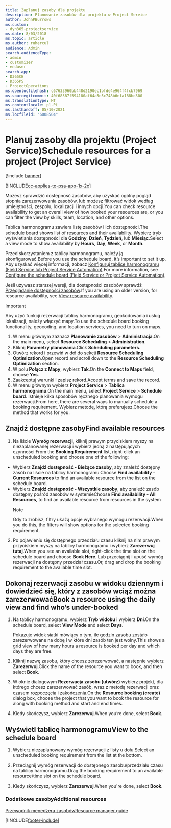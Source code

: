 ```yaml
---
title: Zaplanuj zasoby dla projektu
description: Planowanie zasobów dla projektu w Project Service
author: JohnPBurrows
ms.custom:
- dyn365-projectservice
ms.date: 8/03/2018
ms.topic: article
ms.author: ruhercul
audience: Admin
search.audienceType:
- admin
- customizer
- enduser
search.app:
- D365CE
- D365PS
- ProjectOperations
ms.openlocfilehash: c67633960bb448d2190ec1bfde4e964f4fcb7969
ms.sourcegitcommit: 40f68387f594180af64a5e5c748b6efa188bd300
ms.translationtype: HT
ms.contentlocale: pl-PL
ms.lasthandoff: 05/10/2021
ms.locfileid: "6008504"
---
```

# <a name="schedule-resources-for-a-project-project-service"></a><span data-ttu-id="d6a33-103">Planuj zasoby dla projektu (Project Service)</span><span class="sxs-lookup"><span data-stu-id="d6a33-103">Schedule resources for a project (Project Service)</span></span>

[!include [banner](../includes/psa-now-project-operations.md)]

[!INCLUDE[cc-applies-to-psa-app-1x-2x](../includes/cc-applies-to-psa-app-1x-2x.md)]

<span data-ttu-id="d6a33-104">Możesz sprawdzić dostępność zasobów, aby uzyskać ogólny pogląd stopnia zarezerwowania zasobów, lub możesz filtrować widok według umiejętności, zespołu, lokalizacji i innych opcji.</span><span class="sxs-lookup"><span data-stu-id="d6a33-104">You can check resource availability to get an overall view of how booked your resources are, or you can filter the view by skills, team, location, and other options.</span></span>  
  
<span data-ttu-id="d6a33-105">Tablica harmonogramu zawiera listę zasobów i ich dostępności.</span><span class="sxs-lookup"><span data-stu-id="d6a33-105">The schedule board shows list of resources and their availability.</span></span> <span data-ttu-id="d6a33-106">Wybierz tryb wyświetlania dostępności dla **Godziny**, **Dzień**, **Tydzień**, lub **Miesiąc**.</span><span class="sxs-lookup"><span data-stu-id="d6a33-106">Select a view mode to show availability by **Hours**, **Day**, **Week**, or **Month**.</span></span>  
  
<span data-ttu-id="d6a33-107">Przed skorzystaniem z tablicy harmonogramu, należy ją skonfigurować.</span><span class="sxs-lookup"><span data-stu-id="d6a33-107">Before you use the schedule board, it’s important to set it up.</span></span> <span data-ttu-id="d6a33-108">Aby uzyskać więcej informacji, zobacz [Konfiguruj tablicę harmonogramu (Field Service lub Project Service Automation)](/dynamics365/field-service/configure-schedule-board).</span><span class="sxs-lookup"><span data-stu-id="d6a33-108">For more information, see [Configure the schedule board (Field Service or Project Service Automation)](/dynamics365/field-service/configure-schedule-board).</span></span>
  
<span data-ttu-id="d6a33-109">Jeśli używasz starszej wersji, dla dostępności zasobów sprawdź [Przeglądanie dostępności zasobów](../psa/view-resource-availability.md).</span><span class="sxs-lookup"><span data-stu-id="d6a33-109">If you are using an older version, for resource availability, see [View resource availability](../psa/view-resource-availability.md).</span></span>  

> [!IMPORTANT]
>  <span data-ttu-id="d6a33-110">Aby użyć funkcji rezerwacji tablicy harmonogramu, geokodowania i usług lokalizacji, należy włączyć mapy.</span><span class="sxs-lookup"><span data-stu-id="d6a33-110">To use the schedule board booking functionality, geocoding, and location services, you need to turn on maps.</span></span>  
> 
> 1. <span data-ttu-id="d6a33-111">W menu głównym zaznacz **Planowanie zasobów** > **Administracja**.</span><span class="sxs-lookup"><span data-stu-id="d6a33-111">On the main menu, select **Resource Scheduling** > **Administration**.</span></span>  
> 2. <span data-ttu-id="d6a33-112">Kliknij **Parametry planowania**.</span><span class="sxs-lookup"><span data-stu-id="d6a33-112">Click **Scheduling parameters**.</span></span>  
> 3. <span data-ttu-id="d6a33-113">Otwórz rekord i przewiń w dół do sekcji **Resource Scheduling Optimization**.</span><span class="sxs-lookup"><span data-stu-id="d6a33-113">Open record and scroll down to the **Resource Scheduling Optimization** section.</span></span>  
> 4. <span data-ttu-id="d6a33-114">W polu **Połącz z Mapy**, wybierz **Tak**.</span><span class="sxs-lookup"><span data-stu-id="d6a33-114">On the **Connect to Maps** field, choose **Yes**.</span></span>  
> 5. <span data-ttu-id="d6a33-115">Zaakceptuj warunki i zapisz rekord.</span><span class="sxs-lookup"><span data-stu-id="d6a33-115">Accept terms and save the record.</span></span>  
> 6. <span data-ttu-id="d6a33-116">W menu głównym wybierz **Project Service** > **Tablica harmonogramu**.</span><span class="sxs-lookup"><span data-stu-id="d6a33-116">On the main menu, select **Project Service** > **Schedule board**.</span></span> <span data-ttu-id="d6a33-117">Istnieje kilka sposobów ręcznego planowania wymogu rezerwacji.</span><span class="sxs-lookup"><span data-stu-id="d6a33-117">From here, there are several ways to manually schedule a booking requirement.</span></span> <span data-ttu-id="d6a33-118">Wybierz metodę, którą preferujesz.</span><span class="sxs-lookup"><span data-stu-id="d6a33-118">Choose the method that works for you.</span></span>
  
## <a name="find-available-resources"></a><span data-ttu-id="d6a33-119">Znajdź dostępne zasoby</span><span class="sxs-lookup"><span data-stu-id="d6a33-119">Find available resources</span></span>

1.  <span data-ttu-id="d6a33-120">Na liście **Wymóg rezerwacji**, kliknij prawym przyciskiem myszy na niezaplanowanej rezerwacji i wybierz jedną z następujących czynności:</span><span class="sxs-lookup"><span data-stu-id="d6a33-120">From the **Booking Requirement** list, right-click an unscheduled booking and choose one of the following:</span></span>  
  
- <span data-ttu-id="d6a33-121">Wybierz **Znajdź dostępność - Bieżące zasoby**, aby znaleźć dostępny zasób na liście na tablicy harmonogramu.</span><span class="sxs-lookup"><span data-stu-id="d6a33-121">Choose **Find availability - Current Resources** to find an available resource from the list on the schedule board.</span></span>  
- <span data-ttu-id="d6a33-122">Wybierz **Znajdź dostępność - Wszystkie zasoby**, aby znaleźć zasób dostępny pośród zasobów w systemie</span><span class="sxs-lookup"><span data-stu-id="d6a33-122">Choose **Find availability - All Resources**, to find an available resource from resources in the system</span></span>  
   > [!NOTE]
   >  <span data-ttu-id="d6a33-123">Gdy to zrobisz, filtry ukażą opcje wybranego wymogu rezerwacji.</span><span class="sxs-lookup"><span data-stu-id="d6a33-123">When you do this, the filters will show options for the selected booking requirement.</span></span>  
  
2. <span data-ttu-id="d6a33-124">Po pojawieniu się dostępnego przedziału czasu kliknij na nim prawym przyciskiem myszy na tablicy harmonogramu i wybierz **Zarezerwuj tutaj**.</span><span class="sxs-lookup"><span data-stu-id="d6a33-124">When you see an available slot, right-click the time slot on the schedule board and choose **Book Here**.</span></span> <span data-ttu-id="d6a33-125">Lub przeciągnij i upuść wymóg rezerwacji na dostępny przedział czasu.</span><span class="sxs-lookup"><span data-stu-id="d6a33-125">Or, drag and drop the booking requirement to the available time slot.</span></span>  
  

## <a name="book-a-resource-using-the-daily-view-and-find-whos-under-booked"></a><span data-ttu-id="d6a33-126">Dokonaj rezerwacji zasobu w widoku dziennym i dowiedzieć się, który z zasobów wciąż można zarezerwować</span><span class="sxs-lookup"><span data-stu-id="d6a33-126">Book a resource using the daily view and find who’s under-booked</span></span>
  
1.  <span data-ttu-id="d6a33-127">Na tablicy harmonogramu, wybierz **Tryb widoku** i wybierz **Dni**.</span><span class="sxs-lookup"><span data-stu-id="d6a33-127">On the schedule board, select **View Mode** and select **Days**.</span></span>  
  
    <span data-ttu-id="d6a33-128">Pokazuje widok siatki mówiący o tym, ile godzin zasobu zostało zarezerwowane na dobę i w które dni zasób ten jest wolny.</span><span class="sxs-lookup"><span data-stu-id="d6a33-128">This shows a grid view of how many hours a resource is booked per day and which days they are free.</span></span>  
  
2.  <span data-ttu-id="d6a33-129">Kliknij nazwę zasobu, który chcesz zerezerwować, a następnie wybierz **Zarezerwuj**.</span><span class="sxs-lookup"><span data-stu-id="d6a33-129">Click the name of the resource you want to book, and then select **Book**.</span></span>  
  
3.  <span data-ttu-id="d6a33-130">W oknie dialogowym **Rezerwacja zasobu (utwórz)** wybierz projekt, dla którego chcesz zarezerwować zasób, wraz z metodą rezerwacji oraz czasem rozpoczęcia i zakończenia.</span><span class="sxs-lookup"><span data-stu-id="d6a33-130">On the **Resource booking (create)** dialog box, choose the project that you want to book the resource for along with booking method and start and end times.</span></span>  
  
4.  <span data-ttu-id="d6a33-131">Kiedy skończysz, wybierz **Zarezerwuj**.</span><span class="sxs-lookup"><span data-stu-id="d6a33-131">When you’re done, select **Book**.</span></span>  
  
## <a name="view-to-the-schedule-board"></a><span data-ttu-id="d6a33-132">Wyświetl tablicę harmonogramu</span><span class="sxs-lookup"><span data-stu-id="d6a33-132">View to the schedule board</span></span>
  
1.  <span data-ttu-id="d6a33-133">Wybierz niezaplanowany wymóg rezerwacji z listy u dołu.</span><span class="sxs-lookup"><span data-stu-id="d6a33-133">Select an unscheduled booking requirement from the list at the bottom.</span></span>  
  
2.  <span data-ttu-id="d6a33-134">Przeciągnij wymóg rezerwacji do dostępnego zasobu/przedziału czasu na tablicy harmonogramu.</span><span class="sxs-lookup"><span data-stu-id="d6a33-134">Drag the booking requirement to an available resource/time slot on the schedule board.</span></span>  
  
3.  <span data-ttu-id="d6a33-135">Kiedy skończysz, wybierz **Zarezerwuj**.</span><span class="sxs-lookup"><span data-stu-id="d6a33-135">When you're done, select **Book**.</span></span>  
  
### <a name="additional-resources"></a><span data-ttu-id="d6a33-136">Dodatkowe zasoby</span><span class="sxs-lookup"><span data-stu-id="d6a33-136">Additional resources</span></span>  
 [<span data-ttu-id="d6a33-137">Przewodnik menedżera zasobów</span><span class="sxs-lookup"><span data-stu-id="d6a33-137">Resource manager guide</span></span>](../psa/resource-manager-guide.md)


[!INCLUDE[footer-include](../includes/footer-banner.md)]